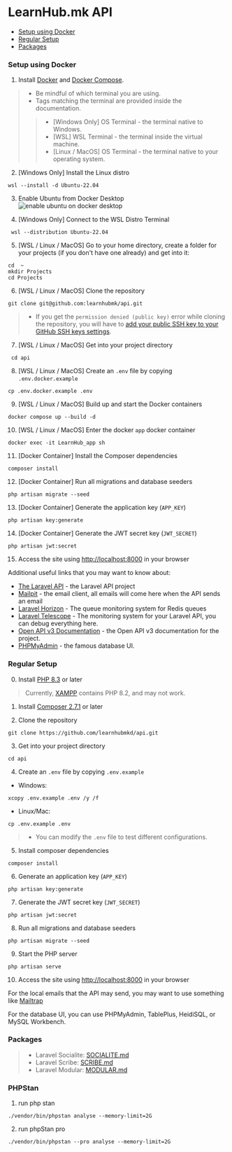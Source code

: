 # LearnHub.mk API

- [Setup using Docker](#setup-using-docker)
- [Regular Setup](#regular-setup)
- [Packages](#packages)

### Setup using Docker
1. Install [Docker](https://docs.docker.com/engine/install/) and [Docker Compose](https://docs.docker.com/desktop/install/windows-install/).

> - Be mindful of which terminal you are using.
> - Tags matching the terminal are provided inside the documentation.
> > - [Windows Only] OS Terminal - the terminal native to Windows.
> > - [WSL] WSL Terminal - the terminal inside the virtual machine.
> > - [Linux / MacOS] OS Terminal - the terminal native to your operating system.

2. [Windows Only] Install the Linux distro 
```
wsl --install -d Ubuntu-22.04
```
3. Enable Ubuntu from Docker Desktop
![enable ubuntu on docker desktop](https://i.postimg.cc/vYZRKKfL/docker-desktop-ubuntu-enable.jpg)

4. [Windows Only] Connect to the WSL Distro Terminal 
```
 wsl --distribution Ubuntu-22.04
```
5. [WSL / Linux / MacOS] Go to your home directory, create a folder for your projects (if you don't have one already) and get into it:
```
cd  ~
mkdir Projects
cd Projects
```
6. [WSL / Linux / MacOS] Clone the repository
```
git clone git@github.com:learnhubmk/api.git
```
> - If you get the `permission denied (public key)` error while cloning the repository, you will have to [add your public SSH key to your GitHub SSH keys settings](https://docs.github.com/en/authentication/connecting-to-github-with-ssh/adding-a-new-ssh-key-to-your-github-account).

7. [WSL / Linux / MacOS] Get into your project directory 
```
 cd api
```
8. [WSL / Linux / MacOS] Create an ```.env``` file by copying ```.env.docker.example```
```
cp .env.docker.example .env
```
9. [WSL / Linux / MacOS] Build up and start the Docker containers
```
docker compose up --build -d
```
10. [WSL / Linux / MacOS] Enter the docker `app` docker container
```
docker exec -it LearnHub_app sh 
```
11. [Docker Container] Install the Composer dependencies
```
composer install
```
12. [Docker Container] Run all migrations and database seeders
```
php artisan migrate --seed
```
13. [Docker Container] Generate the application key (`APP_KEY`)
```
php artisan key:generate
```
14. [Docker Container] Generate the JWT secret key (`JWT_SECRET`)
```
php artisan jwt:secret
```
15. Access the site using [http://localhost:8000](http://localhost:8000) in your browser

Additional useful links that you may want to know about:
- [The Laravel API](http://localhost:8000) - the Laravel API project
- [Mailpit](http://localhost:8025) - the email client, all emails will come here when the API sends an email
- [Laravel Horizon](http://localhost:8000/horizon) - The queue monitoring system for Redis queues
- [Laravel Telescope](http://localhost:8000/telescope) - The monitoring system for your Laravel API, you can debug everything here.
- [Open API v3 Documentation](http://localhost:8000/docs) - the Open API v3 documentation for the project.
- [PHPMyAdmin](http://localhost:8080) - the famous database UI.

### Regular Setup
0. Install [PHP 8.3](https://windows.php.net/download/) or later
> Currently, [XAMPP](https://www.apachefriends.org/download.html) contains PHP 8.2, and may not work.
1. Install [Composer 2.7.1](https://getcomposer.org/download/#manual-download) or later

2. Clone the repository
```
git clone https://github.com/learnhubmkd/api.git
```
3. Get into your project directory
```
cd api
```
4. Create an ```.env``` file by copying ```.env.example```
- Windows:
```
xcopy .env.example .env /y /f
```
- Linux/Mac: 
```
cp .env.example .env
```
> - You can modify the `.env` file to test different configurations.
5. Install composer dependencies
```
composer install
```
6. Generate an application key (`APP_KEY`)
```
php artisan key:generate
```  
7. Generate the JWT secret key (`JWT_SECRET`)
```
php artisan jwt:secret
```
8. Run all migrations and database seeders
```
php artisan migrate --seed
```
9. Start the PHP server
```
php artisan serve
```
10. Access the site using [http://localhost:8000](http://localhost:8000) in your browser

For the local emails that the API may send, you may want to use something like [Mailtrap](https://mailtrap.io)

For the database UI, you can use PHPMyAdmin, TablePlus, HeidiSQL, or MySQL Workbench.

### Packages 

> - Laravel Socialite: [SOCIALITE.md](SOCIALITE.md)
> - Laravel Scribe: [SCRIBE.md](SCRIBE.md)
> - Laravel Modular: [MODULAR.md](MODULAR.md)

### PHPStan
1. run php stan
```
./vendor/bin/phpstan analyse --memory-limit=2G
```
2. run phpStan pro 
```
./vendor/bin/phpstan --pro analyse --memory-limit=2G
